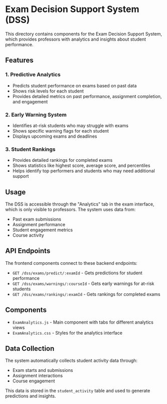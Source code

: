 # Exam Decision Support System (DSS)

This directory contains components for the Exam Decision Support System, which provides professors with analytics and insights about student performance.

## Features

### 1. Predictive Analytics
- Predicts student performance on exams based on past data
- Shows risk levels for each student
- Provides detailed metrics on past performance, assignment completion, and engagement

### 2. Early Warning System
- Identifies at-risk students who may struggle with exams
- Shows specific warning flags for each student
- Displays upcoming exams and deadlines

### 3. Student Rankings
- Provides detailed rankings for completed exams
- Shows statistics like highest score, average score, and percentiles
- Helps identify top performers and students who may need additional support

## Usage

The DSS is accessible through the "Analytics" tab in the exam interface, which is only visible to professors. The system uses data from:

- Past exam submissions
- Assignment performance
- Student engagement metrics
- Course activity

## API Endpoints

The frontend components connect to these backend endpoints:

- `GET /dss/exams/predict/:examId` - Gets predictions for student performance
- `GET /dss/exams/warnings/:courseId` - Gets early warnings for at-risk students
- `GET /dss/exams/rankings/:examId` - Gets rankings for completed exams

## Components

- `ExamAnalytics.js` - Main component with tabs for different analytics views
- `ExamAnalytics.css` - Styles for the analytics interface

## Data Collection

The system automatically collects student activity data through:

- Exam starts and submissions
- Assignment interactions
- Course engagement

This data is stored in the `student_activity` table and used to generate predictions and insights. 